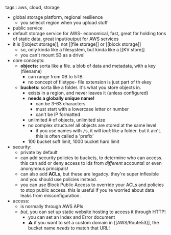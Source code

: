 tags:: aws, cloud, storage

- global storage platform, regional resilience
	- you selecct region when you upload stuff
- public service
- default storage service for AWS- economical, fast, great for holding tons of static data, great input/output for AWS services
- it is [[object storage]], not [[file storage]] or [[block storage]]
	- so, only kinda like a filesystem, but kinda like a [[KV store]]
	- you can't mount S3 as a drive!
- core concepts:
	- **objects:** sorta like a file. a blob of data and metadata, with a key (filename)
		- can range from 0B to 5TB
		- no concept of filetype- file extension is just part of th ekey
	- **buckets:** sorta like a folder. it's what you store objects in.
		- exists in a region, and never leaves it (unless configured)
		- **needs a globally unique name!**
			- can be 3-63 characters
			- must start with a lowercase letter or number
			- can't be IP formatted
		- unlimited # of objects, unlimited size
		- no complex structure! all objects are stored at the same level
			- if you use names with `/`s, it will _look_ like a folder. but it ain't. this is often called a 'prefix'
		- 100 bucket soft limit, 1000 bucket hard limit
- security:
	- private by default
	- can add security policies to buckets, to determine who can access. this can add or deny access to ids from _different_ accounts! or even anonymous principals!
	- can also add **ACLs**, but these are legadcy. they're super inflexible and you should use policies instead.
	- you can use Block Public Access to override your ACLs and policies to stop public access. this is useful if you're worried about data leaks from misconfiguration.
- access:
	- is normally through AWS APIs
	- *but*, you can set up static website hosting to access it through HTTP!
		- you can set an Index and Error document
		- ⚠️ if you want to set a custom domain in [[AWS/Route53]], the bucket name _needs_ to match that URL!